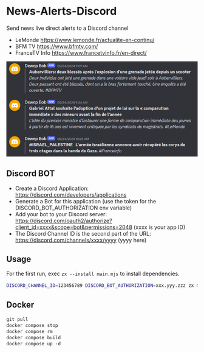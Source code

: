 # News-Alerts-Discord

Send news live direct alerts to a Discord channel

- LeMonde https://www.lemonde.fr/actualite-en-continu/
- BFM TV https://www.bfmtv.com/
- FranceTV Info https://www.francetvinfo.fr/en-direct/

![Discord Screenshot](./images/News-Alerts-Discord-screenshot.png)

## Discord BOT

- Create a Discord Application: https://discord.com/developers/applications
- Generate a Bot for this application (use the token for the DISCORD_BOT_AUTHORIZATION env variable)
- Add your bot to your Discord server: https://discord.com/oauth2/authorize?client_id=xxxx&scope=bot&permissions=2048 (xxxx is your app ID)
- The Discord Channel ID is the second part of the URL: https://discord.com/channels/xxxx/yyyy (yyyy here)

## Usage

For the first run, exec `zx --install main.mjs` to install dependencies.

```bash
DISCORD_CHANNEL_ID=123456789 DISCORD_BOT_AUTHORIZATION=xxx.yyy.zzz zx main.mjs
```

## Docker

```
git pull
docker compose stop
docker compose rm
docker compose build
docker compose up -d
```
